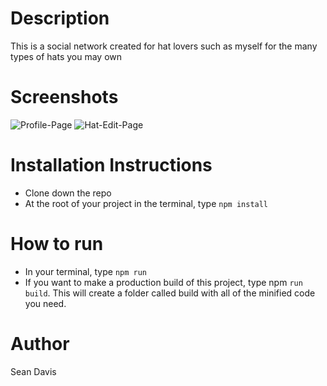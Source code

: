 # Description

This is a social network created for hat lovers such as myself for the many types of hats you may own

# Screenshots

<img src="https://i.ibb.co/9ssn2wz/Profile-Page.png" alt="Profile-Page" border="0">

<img src="https://i.ibb.co/7V0BC43/Hat-Edit-Page.png" alt="Hat-Edit-Page" border="0">


# Installation Instructions

* Clone down the repo
* At the root of your project in the terminal, type `npm install`

# How to run

* In your terminal, type `npm run`
* If you want to make a production build of this project, type npm `run build`. This will create a folder called build with all of the minified code you need.

# Author

Sean Davis
